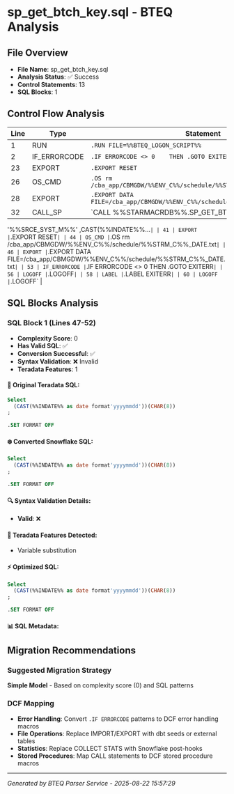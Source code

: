 # sp_get_btch_key.sql - BTEQ Analysis

## File Overview
- **File Name**: sp_get_btch_key.sql
- **Analysis Status**: ✅ Success
- **Control Statements**: 13
- **SQL Blocks**: 1

## Control Flow Analysis

| Line | Type | Statement |
|------|------|-----------|
| 1 | RUN | `.RUN FILE=%%BTEQ_LOGON_SCRIPT%%` |
| 2 | IF_ERRORCODE | `.IF ERRORCODE <> 0    THEN .GOTO EXITERR` |
| 23 | EXPORT | `.EXPORT RESET` |
| 26 | OS_CMD | `.OS rm /cba_app/CBMGDW/%%ENV_C%%/schedule/%%STRM_C%%_BTCH_KEY.txt` |
| 28 | EXPORT | `.EXPORT DATA FILE=/cba_app/CBMGDW/%%ENV_C%%/schedule/%%STRM_C%%_BTCH_KEY.txt` |
| 32 | CALL_SP | `CALL %%STARMACRDB%%.SP_GET_BTCH_KEY(     
  '%%SRCE_SYST_M%%'
  ,CAST(%%INDATE%%...` |
| 41 | EXPORT | `.EXPORT RESET` |
| 44 | OS_CMD | `.OS rm /cba_app/CBMGDW/%%ENV_C%%/schedule/%%STRM_C%%_DATE.txt` |
| 46 | EXPORT | `.EXPORT DATA FILE=/cba_app/CBMGDW/%%ENV_C%%/schedule/%%STRM_C%%_DATE.txt` |
| 53 | IF_ERRORCODE | `.IF ERRORCODE <> 0    THEN .GOTO EXITERR` |
| 56 | LOGOFF | `.LOGOFF` |
| 58 | LABEL | `.LABEL EXITERR` |
| 60 | LOGOFF | `.LOGOFF` |

## SQL Blocks Analysis

### SQL Block 1 (Lines 47-52)
- **Complexity Score**: 0
- **Has Valid SQL**: ✅
- **Conversion Successful**: ✅
- **Syntax Validation**: ❌ Invalid
- **Teradata Features**: 1

#### 📝 Original Teradata SQL:
```sql
Select
  (CAST(%%INDATE%% as date format'yyyymmdd'))(CHAR(8))
;

.SET FORMAT OFF
```

#### ❄️ Converted Snowflake SQL:
```sql
Select
  (CAST(%%INDATE%% as date format'yyyymmdd'))(CHAR(8))
;

.SET FORMAT OFF
```

#### 🔍 Syntax Validation Details:
- **Valid**: ❌

#### 🎯 Teradata Features Detected:
- Variable substitution

#### ⚡ Optimized SQL:
```sql
Select
  (CAST(%%INDATE%% as date format'yyyymmdd'))(CHAR(8))
;

.SET FORMAT OFF
```

#### 📊 SQL Metadata:

## Migration Recommendations

### Suggested Migration Strategy
**Simple Model** - Based on complexity score (0) and SQL patterns

### DCF Mapping
- **Error Handling**: Convert `.IF ERRORCODE` patterns to DCF error handling macros
- **File Operations**: Replace IMPORT/EXPORT with dbt seeds or external tables
- **Statistics**: Replace COLLECT STATS with Snowflake post-hooks
- **Stored Procedures**: Map CALL statements to DCF stored procedure macros

---

*Generated by BTEQ Parser Service - 2025-08-22 15:57:29*
